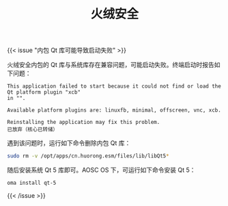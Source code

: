 ﻿---
id: 1096
title: "火绒安全"
weight: 1096
version: "2.0.1.0"
updateTime: "2022-07-01T17:27:03"
debName: "http://113.24.212.22:8090/upload/file/cn.huorong.esm_2.0.1.0_loongarch64.deb"
debSize: "24.9MB"
command: "/opt/apps/cn.huorong.esm/files/bin/hipsmain"
compatibility: 2
---

{{< issue "内包 Qt 库可能导致启动失败" >}}

火绒安全内包的 Qt 库与系统库存在兼容问题，可能启动失败。终端启动时报告如下问题：

```
This application failed to start because it could not find or load the Qt platform plugin "xcb"
in "".

Available platform plugins are: linuxfb, minimal, offscreen, vnc, xcb.

Reinstalling the application may fix this problem.
已放弃（核心已转储）
```

遇到该问题时，运行如下命令删除内包 Qt 库：

```bash
sudo rm -v /opt/apps/cn.huorong.esm/files/lib/libQt5*
```

随后安装系统 Qt 5 库即可。AOSC OS 下，可运行如下命令安装 Qt 5：

```
oma install qt-5
```

{{< /issue >}}